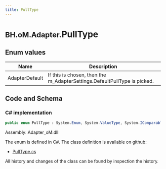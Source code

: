 ```yaml
---
title: PullType
---
```


# <small>BH.oM.Adapter.</small>**PullType**



## Enum values

| Name            | Description                                                    |
|-----------------|----------------------------------------------------------------|
| AdapterDefault |  If this is chosen, then the m_AdapterSettings.DefaultPullType is picked.  |


## Code and Schema

### C# implementation

``` C# title="C#"
public enum PullType : System.Enum, System.ValueType, System.IComparable, System.ISpanFormattable, System.IFormattable, System.IConvertible
```

Assembly: Adapter_oM.dll

The enum is defined in C#. The class definition is available on github:

- [PullType.cs](https://github.com/BHoM/BHoM_Adapter/blob/develop/Adapter_oM/Enums\PullType.cs)

All history and changes of the class can be found by inspection the history.
